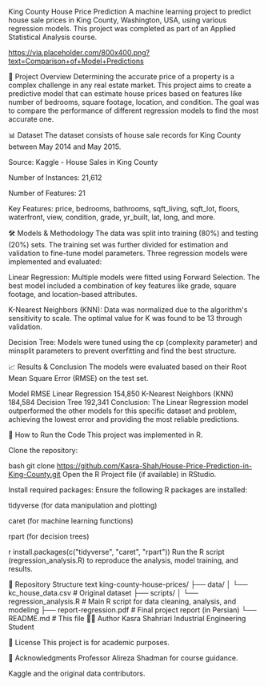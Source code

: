 King County House Price Prediction
A machine learning project to predict house sale prices in King County, Washington, USA, using various regression models. This project was completed as part of an Applied Statistical Analysis course.

https://via.placeholder.com/800x400.png?text=Comparison+of+Model+Predictions

📖 Project Overview
Determining the accurate price of a property is a complex challenge in any real estate market. This project aims to create a predictive model that can estimate house prices based on features like number of bedrooms, square footage, location, and condition. The goal was to compare the performance of different regression models to find the most accurate one.

📊 Dataset
The dataset consists of house sale records for King County between May 2014 and May 2015.

Source: Kaggle - House Sales in King County

Number of Instances: 21,612

Number of Features: 21

Key Features: price, bedrooms, bathrooms, sqft_living, sqft_lot, floors, waterfront, view, condition, grade, yr_built, lat, long, and more.

🛠️ Models & Methodology
The data was split into training (80%) and testing (20%) sets. The training set was further divided for estimation and validation to fine-tune model parameters. Three regression models were implemented and evaluated:

Linear Regression: Multiple models were fitted using Forward Selection. The best model included a combination of key features like grade, square footage, and location-based attributes.

K-Nearest Neighbors (KNN): Data was normalized due to the algorithm's sensitivity to scale. The optimal value for K was found to be 13 through validation.

Decision Tree: Models were tuned using the cp (complexity parameter) and minsplit parameters to prevent overfitting and find the best structure.

📈 Results & Conclusion
The models were evaluated based on their Root Mean Square Error (RMSE) on the test set.

Model	RMSE
Linear Regression	154,850
K-Nearest Neighbors (KNN)	184,584
Decision Tree	192,341
Conclusion: The Linear Regression model outperformed the other models for this specific dataset and problem, achieving the lowest error and providing the most reliable predictions.

🚀 How to Run the Code
This project was implemented in R.

Clone the repository:

bash
git clone https://github.com/Kasra-Shah/House-Price-Prediction-in-King-County.git
Open the R Project file (if available) in RStudio.

Install required packages: Ensure the following R packages are installed:

tidyverse (for data manipulation and plotting)

caret (for machine learning functions)

rpart (for decision trees)

r
install.packages(c("tidyverse", "caret", "rpart"))
Run the R script (regression_analysis.R) to reproduce the analysis, model training, and results.

📁 Repository Structure
text
king-county-house-prices/
├── data/
│   └── kc_house_data.csv     # Original dataset
├── scripts/
│   └── regression_analysis.R # Main R script for data cleaning, analysis, and modeling
├── report-regression.pdf     # Final project report (in Persian)
└── README.md                # This file
👨‍💻 Author
Kasra Shahriari
Industrial Engineering Student

📜 License
This project is for academic purposes.

🙏 Acknowledgments
Professor Alireza Shadman for course guidance.

Kaggle and the original data contributors.
